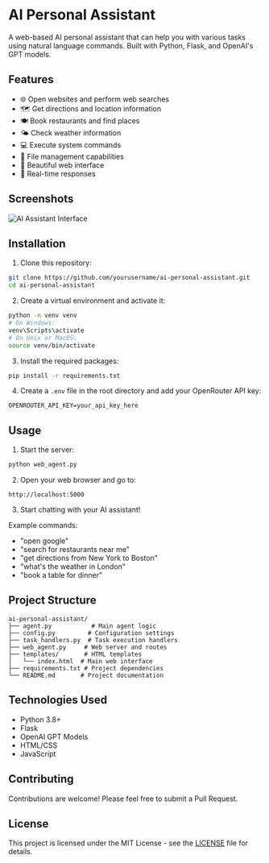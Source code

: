 # AI Personal Assistant

A web-based AI personal assistant that can help you with various tasks using natural language commands. Built with Python, Flask, and OpenAI's GPT models.

## Features

- 🌐 Open websites and perform web searches
- 🗺️ Get directions and location information
- 🍽️ Book restaurants and find places
- 🌤️ Check weather information
- 💻 Execute system commands
- 📝 File management capabilities
- 🎨 Beautiful web interface
- 🔄 Real-time responses

## Screenshots

![AI Assistant Interface](screenshots/interface.png)

## Installation

1. Clone this repository:
```bash
git clone https://github.com/yourusername/ai-personal-assistant.git
cd ai-personal-assistant
```

2. Create a virtual environment and activate it:
```bash
python -m venv venv
# On Windows:
venv\Scripts\activate
# On Unix or MacOS:
source venv/bin/activate
```

3. Install the required packages:
```bash
pip install -r requirements.txt
```

4. Create a `.env` file in the root directory and add your OpenRouter API key:
```
OPENROUTER_API_KEY=your_api_key_here
```

## Usage

1. Start the server:
```bash
python web_agent.py
```

2. Open your web browser and go to:
```
http://localhost:5000
```

3. Start chatting with your AI assistant!

Example commands:
- "open google"
- "search for restaurants near me"
- "get directions from New York to Boston"
- "what's the weather in London"
- "book a table for dinner"

## Project Structure

```
ai-personal-assistant/
├── agent.py           # Main agent logic
├── config.py         # Configuration settings
├── task_handlers.py  # Task execution handlers
├── web_agent.py     # Web server and routes
├── templates/       # HTML templates
│   └── index.html  # Main web interface
├── requirements.txt # Project dependencies
└── README.md       # Project documentation
```

## Technologies Used

- Python 3.8+
- Flask
- OpenAI GPT Models
- HTML/CSS
- JavaScript

## Contributing

Contributions are welcome! Please feel free to submit a Pull Request.

## License

This project is licensed under the MIT License - see the [LICENSE](LICENSE) file for details. 